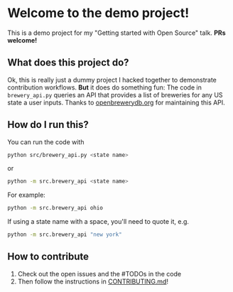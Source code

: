 # Welcome to the demo project!

This is a demo project for my "Getting started with Open Source" talk. **PRs welcome!**

## What does this project do?

Ok, this is really just a dummy project I hacked together to demonstrate contribution workflows. **But** it does do something fun: The code in `brewery_api.py` queries an API that provides a list of breweries for any US state a user inputs. Thanks to [openbrewerydb.org](https://www.openbrewerydb.org/) for maintaining this API.

## How do I run this?

You can run the code with 
```bash
python src/brewery_api.py <state name>
``` 
or
```bash
python -m src.brewery_api <state name>
```

For example: 
```bash
python -m src.brewery_api ohio
```

If using a state name with a space, you'll need to quote it, e.g.
```bash
python -m src.brewery_api "new york"
```

## How to contribute

1. Check out the open issues and the #TODOs in the code
2. Then follow the instructions in [CONTRIBUTING.md](CONTRIBUTING.md)!